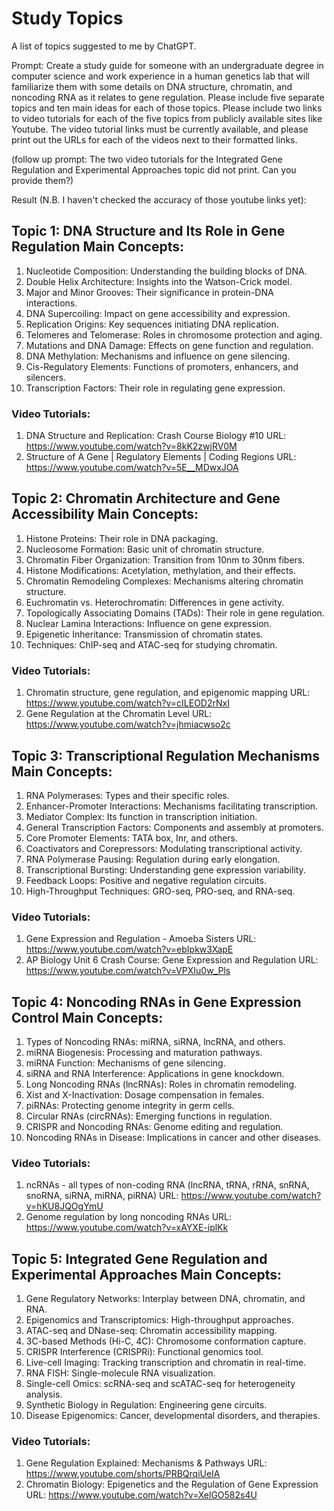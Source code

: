 # Study Topics
A list of topics suggested to me by ChatGPT.

Prompt:
Create a study guide for someone with an undergraduate degree in computer science and work experience in a human genetics lab that will familiarize them with some details on DNA structure, chromatin, and noncoding RNA as it relates to gene regulation. Please include five separate topics and ten main ideas for each of those topics. Please include two links to video tutorials for each of the five topics from publicly available sites like Youtube. The video tutorial links must be currently available, and please print out the URLs for each of the videos next to their formatted links.

(follow up prompt: The two video tutorials for the Integrated Gene Regulation and Experimental Approaches topic did not print. Can you provide them?)

Result (N.B. I haven't checked the accuracy of those youtube links yet):
## Topic 1: DNA Structure and Its Role in Gene Regulation Main Concepts:
1. Nucleotide Composition: Understanding the building blocks of DNA.
1. Double Helix Architecture: Insights into the Watson-Crick model.
1. Major and Minor Grooves: Their significance in protein-DNA interactions.
1. DNA Supercoiling: Impact on gene accessibility and expression.
1. Replication Origins: Key sequences initiating DNA replication.
1. Telomeres and Telomerase: Roles in chromosome protection and aging.
1. Mutations and DNA Damage: Effects on gene function and regulation.
1. DNA Methylation: Mechanisms and influence on gene silencing.
1. Cis-Regulatory Elements: Functions of promoters, enhancers, and silencers.
1. Transcription Factors: Their role in regulating gene expression.

### Video Tutorials:
1. DNA Structure and Replication: Crash Course Biology #10 URL: https://www.youtube.com/watch?v=8kK2zwjRV0M
1. Structure of A Gene | Regulatory Elements | Coding Regions URL: https://www.youtube.com/watch?v=5E__MDwxJOA

## Topic 2: Chromatin Architecture and Gene Accessibility Main Concepts:
1. Histone Proteins: Their role in DNA packaging.
1. Nucleosome Formation: Basic unit of chromatin structure.
1. Chromatin Fiber Organization: Transition from 10nm to 30nm fibers.
1. Histone Modifications: Acetylation, methylation, and their effects.
1. Chromatin Remodeling Complexes: Mechanisms altering chromatin structure.
1. Euchromatin vs. Heterochromatin: Differences in gene activity.
1. Topologically Associating Domains (TADs): Their role in gene regulation.
1. Nuclear Lamina Interactions: Influence on gene expression.
1. Epigenetic Inheritance: Transmission of chromatin states.
1. Techniques: ChIP-seq and ATAC-seq for studying chromatin.

### Video Tutorials:
1. Chromatin structure, gene regulation, and epigenomic mapping URL: https://www.youtube.com/watch?v=cILEOD2rNxI
1. Gene Regulation at the Chromatin Level URL: https://www.youtube.com/watch?v=jhmiacwso2c

## Topic 3: Transcriptional Regulation Mechanisms Main Concepts:
1. RNA Polymerases: Types and their specific roles.
1. Enhancer-Promoter Interactions: Mechanisms facilitating transcription.
1. Mediator Complex: Its function in transcription initiation.
1. General Transcription Factors: Components and assembly at promoters.
1. Core Promoter Elements: TATA box, Inr, and others.
1. Coactivators and Corepressors: Modulating transcriptional activity.
1. RNA Polymerase Pausing: Regulation during early elongation.
1. Transcriptional Bursting: Understanding gene expression variability.
1. Feedback Loops: Positive and negative regulation circuits.
1. High-Throughput Techniques: GRO-seq, PRO-seq, and RNA-seq.

### Video Tutorials:
1. Gene Expression and Regulation - Amoeba Sisters URL: https://www.youtube.com/watch?v=ebIpkw3XapE
1. AP Biology Unit 6 Crash Course: Gene Expression and Regulation URL: https://www.youtube.com/watch?v=VPXIu0w_Pls

## Topic 4: Noncoding RNAs in Gene Expression Control Main Concepts:
1. Types of Noncoding RNAs: miRNA, siRNA, lncRNA, and others.
1. miRNA Biogenesis: Processing and maturation pathways.
1. miRNA Function: Mechanisms of gene silencing.
1. siRNA and RNA Interference: Applications in gene knockdown.
1. Long Noncoding RNAs (lncRNAs): Roles in chromatin remodeling.
1. Xist and X-Inactivation: Dosage compensation in females.
1. piRNAs: Protecting genome integrity in germ cells.
1. Circular RNAs (circRNAs): Emerging functions in regulation.
1. CRISPR and Noncoding RNAs: Genome editing and regulation.
1. Noncoding RNAs in Disease: Implications in cancer and other diseases.

### Video Tutorials:
1. ncRNAs - all types of non-coding RNA (lncRNA, tRNA, rRNA, snRNA, snoRNA, siRNA, miRNA, piRNA) URL: https://www.youtube.com/watch?v=hKU8JQOgYmU
1. Genome regulation by long noncoding RNAs URL: https://www.youtube.com/watch?v=xAYXE-iplKk

## Topic 5: Integrated Gene Regulation and Experimental Approaches Main Concepts:
1. Gene Regulatory Networks: Interplay between DNA, chromatin, and RNA.
1. Epigenomics and Transcriptomics: High-throughput approaches.
1. ATAC-seq and DNase-seq: Chromatin accessibility mapping.
1. 3C-based Methods (Hi-C, 4C): Chromosome conformation capture.
1. CRISPR Interference (CRISPRi): Functional genomics tool.
1. Live-cell Imaging: Tracking transcription and chromatin in real-time.
1. RNA FISH: Single-molecule RNA visualization.
1. Single-cell Omics: scRNA-seq and scATAC-seq for heterogeneity analysis.
1. Synthetic Biology in Regulation: Engineering gene circuits.
1. Disease Epigenomics: Cancer, developmental disorders, and therapies.

### Video Tutorials:
1. Gene Regulation Explained: Mechanisms & Pathways URL: https://www.youtube.com/shorts/PRBQrqiUeIA
1. Chromatin Biology: Epigenetics and the Regulation of Gene Expression URL: https://www.youtube.com/watch?v=XelGO582s4U


